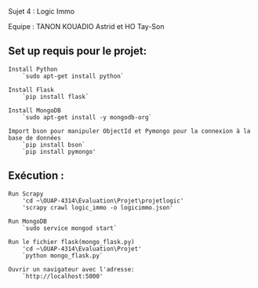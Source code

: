 Sujet 4 : Logic Immo

Equipe : TANON KOUADIO Astrid et HO Tay-Son

## Set up requis pour le projet:

	Install Python
		`sudo apt-get install python`
		
	Install Flask 
		`pip install flask`
		
	Install MongoDB 
		`sudo apt-get install -y mongodb-org`
			
	Import bson pour manipuler ObjectId et Pymongo pour la connexion à la base de données
		`pip install bson`
		`pip install pymongo'
		

## Exécution :

	Run Scrapy
		'cd ~\OUAP-4314\Evaluation\Projet\projetlogic'
		'scrapy crawl logic_immo -o logicimmo.json'
		
	Run MongoDB
		`sudo service mongod start`
	
	Run le fichier flask(mongo_flask.py)
		'cd ~\OUAP-4314\Evaluation\Projet'
		`python mongo_flask.py`

	Ouvrir un navigateur avec l'adresse:
		`http://localhost:5000'
		





